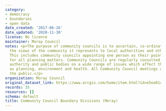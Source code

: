 ```yaml
---
category:
- democracy
- boundaries
- open data
date_created: '2017-06-26'
date_updated: '2020-11-30'
license: No licence
maintainer: Moray Council
notes: <p>The purpose of community councils is to ascertain, co-ordinate and express
  the views of the community it represents to local authorities and other pubic bodies.
  This includes community councils appointing one person as their point of contact
  for all planning matters. Community Councils are regularly consulted by the local
  authority and public bodies on a wide range of issues which affect their area, such
  as planning, environment and health. All Community Council meetings are open to
  the public.</p>
organization: Moray Council
original_dataset_link: https://www.arcgis.com/home/item.html?id=e5ea01c5c01546c2ba1f89ae3e792010
records: 35
resources: []
schema: default
title: Community Council Boundary Divisions (Moray)
---
```

